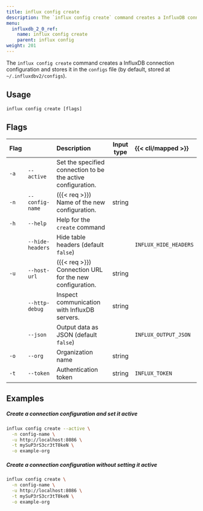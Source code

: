```yaml
---
title: influx config create
description: The `influx config create` command creates a InfluxDB connection configuration.
menu:
  influxdb_2_0_ref:
    name: influx config create
    parent: influx config
weight: 201
---
```


The `influx config create` command creates a InfluxDB connection configuration
and stores it in the `configs` file (by default, stored at `~/.influxdbv2/configs`).

## Usage
```
influx config create [flags]
```

## Flags
| Flag |                  | Description                                                  | Input type  | {{< cli/mapped >}}    |
|:---- |:---              |:-----------                                                  |:----------: |:------------------    |
| `-a` | `--active`       | Set the specified connection to be the active configuration. |             |                       |
| `-n` | `--config-name`  | ({{< req >}}) Name of the new configuration.                | string      |                       |
| `-h` | `--help`         | Help for the `create` command                                |             |                       |
|      | `--hide-headers` | Hide table headers (default `false`)                         |             | `INFLUX_HIDE_HEADERS` |
| `-u` | `--host-url`     | ({{< req >}}) Connection URL for the new configuration.     | string      |                       |
|      | `--http-debug`   | Inspect communication with InfluxDB servers.                 | string      |                      |
|      | `--json`         | Output data as JSON (default `false`)                        |             | `INFLUX_OUTPUT_JSON`  |
| `-o` | `--org`          | Organization name                                            | string      |                       |
| `-t` | `--token`        | Authentication token                                         | string      | `INFLUX_TOKEN`         |

## Examples

##### Create a connection configuration and set it active
```sh
influx config create --active \
  -n config-name \
  -u http://localhost:8086 \
  -t mySuP3rS3cr3tT0keN \
  -o example-org
```

##### Create a connection configuration without setting it active
```sh
influx config create \
  -n config-name \
  -u http://localhost:8086 \
  -t mySuP3rS3cr3tT0keN \
  -o example-org
```
